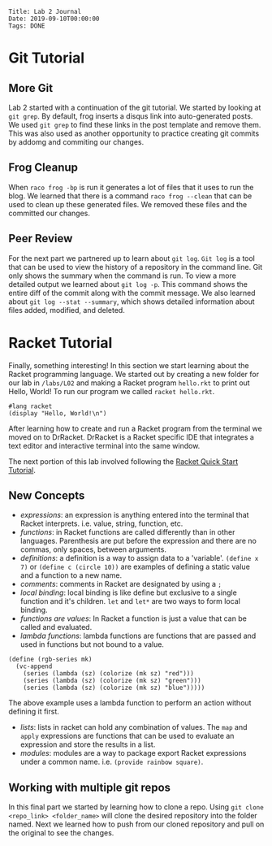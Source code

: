     Title: Lab 2 Journal
    Date: 2019-09-10T00:00:00
    Tags: DONE

<!-- more -->

# Git Tutorial

## More Git

Lab 2 started with a continuation of the git tutorial. We started by looking at `git grep`. By default, frog inserts a disqus link into auto-generated posts. We used `git grep` to find these links in the post template and remove them. This was also used as another opportunity to practice creating git commits by addomg and commiting our changes.

## Frog Cleanup

When `raco frog -bp` is run it generates a lot of files that it uses to run the blog. We learned that there is a command `raco frog --clean` that can be used to clean up these generated files. We removed these files and the committed our changes.

## Peer Review

For the next part we partnered up to learn about `git log`. `Git log` is a tool that can be used to view the history of a repository in the command line. Git only shows the summary when the command is run. To view a more detailed output we learned about `git log -p`. This command shows the entire diff of the commit along with the commit message. We also learned about `git log --stat --summary`, which shows detailed information about files added, modified, and deleted.

# Racket Tutorial

Finally, something interesting! In this section we start learning about the Racket programming language. We started out by creating a new folder for our lab in `/labs/L02` and making a Racket program `hello.rkt` to print out Hello, World! To run our program we called `racket hello.rkt`. 

```racket
#lang racket
(display "Hello, World!\n")
```

After learning how to create and run a Racket program from the terminal we moved on to DrRacket. DrRacket is a Racket specific IDE that integrates a text editor and interactive terminal into the same window.

The next portion of this lab involved following the [Racket Quick Start Tutorial](https://docs.racket-lang.org/quick/index.html).

## New Concepts

- *expressions*: an expression is anything entered into the terminal that Racket interprets. i.e. value, string, function, etc.
- *functions*: in Racket functions are called differently than in other languages. Parenthesis are put before the expression and there are no commas, only spaces, between arguments.
- *definitions*: a definition is a way to assign data to a 'variable'. `(define x 7)` or `(define c (circle 10))` are examples of defining a static value and a function to a new name.
- *comments*: comments in Racket are designated by using a `;`
- *local binding*: local binding is like define but exclusive to a single function and it's children. `let` and `let*` are two ways to form local binding.
- *functions are values*: In Racket a function is just a value that can be called and evaluated.
- *lambda functions*: lambda functions are functions that are passed and used in functions but not bound to a value.

```racket
(define (rgb-series mk)
  (vc-append
    (series (lambda (sz) (colorize (mk sz) "red")))
    (series (lambda (sz) (colorize (mk sz) "green")))
    (series (lambda (sz) (colorize (mk sz) "blue")))))
```

The above example uses a lambda function to perform an action without defining it first.
- *lists*: lists in racket can hold any combination of values. The `map` and `apply` expressions are functions that can be used to evaluate an expression and store the results in a list.
- *modules*: modules are a way to package export Racket expressions under a common name. i.e. `(provide rainbow square)`.

## Working with multiple git repos

In this final part we started by learning how to clone a repo. Using `git clone <repo_link> <folder_name>` will clone the desired repository into the folder named. Next we learned how to push from our cloned repository and pull on the original to see the changes.

